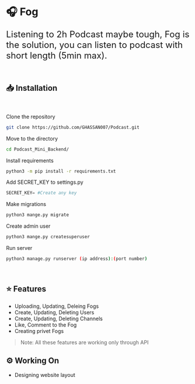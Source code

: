 
# 🎧 Fog 

<font size="5">Listening to 2h Podcast maybe tough, Fog is the solution, you can listen to podcast with short length (5min max).</font >

&nbsp; &nbsp; 
## 📥 Installation

&nbsp;

Clone the repository 
```sh
git clone https://github.com/GHASSAN007/Podcast.git
```

Move to the directory
```sh
cd Podcast_Mini_Backend/
```

Install requirements
```sh
python3 -m pip install -r requirements.txt
```
Add SECRET_KEY to settings.py  
```python
SECRET_KEY= #Create any key
```

Make migrations 
```sh
python3 mange.py migrate
```

Create admin user 
```sh
python3 mange.py createsuperuser
```

Run server
```sh
python3 manage.py runserver (ip address):(port number) 
```
&nbsp;
## ⭐ Features  
- Uploading, Updating, Deleing Fogs
- Create, Updating, Deleting Users
- Create, Updating, Deleting Channels 
- Like, Comment to the Fog
- Creating privet Fogs

> Note: All these features are working only through API
&nbsp;
## ⚙️ Working On 
- Designing website layout



